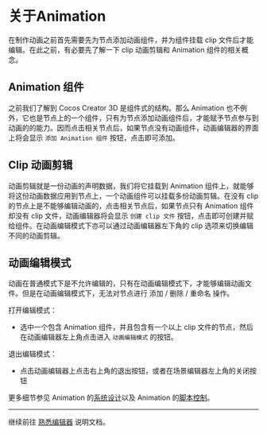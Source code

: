 # 关于Animation
在制作动画之前首先需要先为节点添加动画组件，并为组件挂载 clip 文件后才能编辑。在此之前，有必要先了解一下 clip 动画剪辑和 Animation 组件的相关概念。

## Animation 组件
之前我们了解到 Cocos Creator 3D 是组件式的结构。那么 Animation 也不例外，它也是节点上的一个组件，只有为节点添加动画组件后，才能赋予节点参与到动画的的能力。因而点击相关节点后，如果节点没有动画组件，动画编辑器的界面上将会显示 `添加 Animation 组件` 按钮，点击即可添加。

## Clip 动画剪辑
动画剪辑就是一份动画的声明数据，我们将它挂载到 Animation 组件上，就能够将这份动画数据应用到节点上，一个动画组件可以挂载多份动画剪辑。在没有 clip 的节点上是不能够编辑动画的，点击相关节点后，如果节点只有 Animation 组件却没有 clip 文件，动画编辑器将会显示 `创建 clip 文件` 按钮，点击即可创建并赋给组件。在动画编辑模式下亦可以通过动画编辑器左下角的 clip 选项来切换编辑不同的动画剪辑。

## 动画编辑模式

动画在普通模式下是不允许编辑的，只有在动画编辑模式下，才能够编辑动画文件。但是在动画编辑模式下，无法对节点进行 添加 / 删除 / 重命名 操作。

打开编辑模式：

- 选中一个包含 Animation 组件，并且包含有一个以上 clip 文件的节点，然后在动画编辑器左上角点击进入 `动画编辑模式` 的按钮。

退出编辑模式：

- 点击动画编辑器上点击右上角的退出按钮，或者在场景编辑器左上角的关闭按钮

更多细节参见 Animation 的[系统设计](./../../engine/animation/index.md)以及 Animation 的[脚本控制](./../../engine/animation/animation-component.md)。

---

继续前往 [熟悉编辑器](animation-editor.md) 说明文档。
